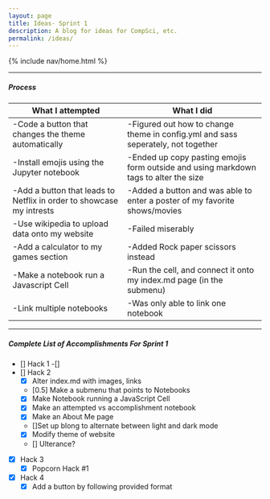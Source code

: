 ```yaml
---
layout: page
title: Ideas- Sprint 1
description: A blog for ideas for CompSci, etc.
permalink: /ideas/
---
```



{% include nav/home.html %}

<hr>

<h5> Process </h5>

| What I attempted | What I did |
|-----------------|-----------------|
| -Code a button that changes the theme automatically| -Figured out how to change theme in config.yml and sass seperately, not together|
| -Install emojis using the Jupyter notebook | -Ended up copy pasting emojis form outside and using markdown tags to alter the size|
| -Add a button that leads to Netflix in order to showcase my intrests| -Added a button and was able to enter a poster of my favorite shows/movies|
| -Use wikipedia to upload data onto my website| -Failed miserably|
| -Add a calculator to my games section| -Added Rock paper scissors instead|
| -Make a notebook run a Javascript Cell| -Run the cell, and connect it onto my index.md page (in the submenu)|
| -Link multiple notebooks| -Was only able to link one notebook|


<hr>

<h5> Complete List of Accomplishments For Sprint 1 </h5>

- [] Hack 1
    -[]
- [] Hack 2
    - [X] Alter index.md with images, links
    - [0.5] Make a submenu that points to Notebooks
    - [X] Make Notebook running a JavaScript Cell
    - [X] Make an attempted vs accomplishment notebook
    - [X] Make an About Me page
    - []Set up blong to alternate between light and dark mode
    - [X] Modify theme of website
    - [] Ulterance?
- [X] Hack 3 
    - [X] Popcorn Hack #1
- [X] Hack 4
    - [X] Add a button by following provided format